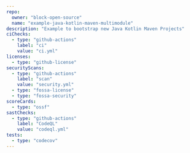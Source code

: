 ```yaml
---
repo:
  owner: "block-open-source"
  name: "example-java-kotlin-maven-multimodule"
description: "Example to bootstrap new Java Kotlin Maven Projects"
ciChecks:
  - type: "github-actions"
    label: "ci"
    value: "ci.yml"
licenses:
  - type: "github-license"
securityScans:
  - type: "github-actions"
    label: "scan"
    value: "security.yml"
  - type: "fossa-license"
  - type: "fossa-security"
scoreCards:
  - type: "ossf"
sastChecks:
  - type: "github-actions"
    label: "CodeQL"
    value: "codeql.yml"
tests:
  - type: "codecov"
---
```

